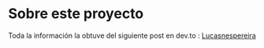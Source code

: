 # Sobre este proyecto

Toda la información la obtuve del siguiente post en dev.to :
[Lucasnespereira](https://dev.to/lucasnevespereira/build-your-own-linktree-with-go-and-github-pages-3fha)
